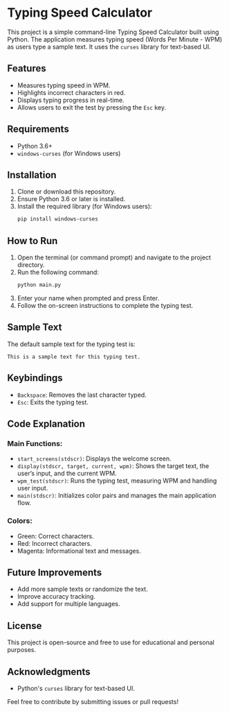 ﻿# Typing Speed Calculator

This project is a simple command-line Typing Speed Calculator built using Python. The application measures typing speed (Words Per Minute - WPM) as users type a sample text. It uses the `curses` library for text-based UI.

## Features
- Measures typing speed in WPM.
- Highlights incorrect characters in red.
- Displays typing progress in real-time.
- Allows users to exit the test by pressing the `Esc` key.

## Requirements
- Python 3.6+
- `windows-curses` (for Windows users)

## Installation
1. Clone or download this repository.
2. Ensure Python 3.6 or later is installed.
3. Install the required library (for Windows users):
   ```bash
   pip install windows-curses
   ```

## How to Run
1. Open the terminal (or command prompt) and navigate to the project directory.
2. Run the following command:
   ```bash
   python main.py
   ```
3. Enter your name when prompted and press Enter.
4. Follow the on-screen instructions to complete the typing test.

## Sample Text
The default sample text for the typing test is:
```
This is a sample text for this typing test.
```

## Keybindings
- `Backspace`: Removes the last character typed.
- `Esc`: Exits the typing test.

## Code Explanation
### Main Functions:
- `start_screens(stdscr)`: Displays the welcome screen.
- `display(stdscr, target, current, wpm)`: Shows the target text, the user’s input, and the current WPM.
- `wpm_test(stdscr)`: Runs the typing test, measuring WPM and handling user input.
- `main(stdscr)`: Initializes color pairs and manages the main application flow.

### Colors:
- Green: Correct characters.
- Red: Incorrect characters.
- Magenta: Informational text and messages.

## Future Improvements
- Add more sample texts or randomize the text.
- Improve accuracy tracking.
- Add support for multiple languages.

## License
This project is open-source and free to use for educational and personal purposes.

## Acknowledgments
- Python's `curses` library for text-based UI.

Feel free to contribute by submitting issues or pull requests!

